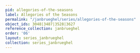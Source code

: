 ```yaml
---
pid: allegories-of-the-seasons
label: Allegories of the Seasons
permalink: "/janbrueghel/series/allegories-of-the-seasons"
object_ids: 3048|3487|3528|3627
reference_collection: janbrueghel
order: '06'
layout: series_janbrueghel
collection: series_janbrueghel
---
```

